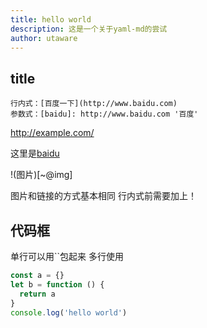 ```yaml
---
title: hello world
description: 这是一个关于yaml-md的尝试
author: utaware 
---
```


## title

```
行内式：[百度一下](http://www.baidu.com)
参数式：[baidu]: http://www.baidu.com '百度'
```

<http://example.com/>

[baidu]: http://www.baidu.com '百度'

这里是[baidu]

!(图片)[~@img]

图片和链接的方式基本相同 行内式前需要加上！

## 代码框

单行可以用``包起来
多行使用
```js
const a = {}
let b = function () {
  return a
}
console.log('hello world')
```
